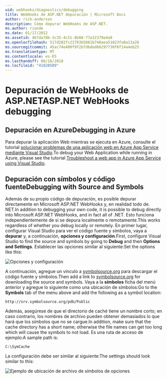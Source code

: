 ```yaml
---
uid: webhooks/diagnostics/debugging
title: WebHooks de ASP.NET depuración | Microsoft Docs
author: rick-anderson
description: Cómo depurar WebHooks de ASP.NET.
ms.author: riande
ms.date: 01/17/2012
ms.assetid: 467da78b-3c35-4c51-8b08-77a32379e4a8
ms.openlocfilehash: 517d282fc22703b5861b748aea51023fa0a12a26
ms.sourcegitcommit: 45ac74e400f9f2b7dbded66297730f6f14a4eb25
ms.translationtype: MT
ms.contentlocale: es-ES
ms.lasthandoff: 08/16/2018
ms.locfileid: "41828589"
---
```

# <a name="aspnet-webhooks-debugging"></a><span data-ttu-id="587dc-103">Depuración de WebHooks de ASP.NET</span><span class="sxs-lookup"><span data-stu-id="587dc-103">ASP.NET WebHooks debugging</span></span>  

## <a name="debugging-in-azure"></a><span data-ttu-id="587dc-104">Depuración en Azure</span><span class="sxs-lookup"><span data-stu-id="587dc-104">Debugging in Azure</span></span>

<span data-ttu-id="587dc-105">Para depurar la aplicación Web mientras se ejecuta en Azure, consulte el tutorial [solucionar problemas de una aplicación web en Azure App Service mediante Visual Studio](https://azure.microsoft.com/documentation/articles/web-sites-dotnet-troubleshoot-visual-studio/#webserverlogs).</span><span class="sxs-lookup"><span data-stu-id="587dc-105">To debug your Web Application while running in Azure, please see the tutorial [Troubleshoot a web app in Azure App Service using Visual Studio](https://azure.microsoft.com/documentation/articles/web-sites-dotnet-troubleshoot-visual-studio/#webserverlogs).</span></span>

## <a name="debugging-with-source-and-symbols"></a><span data-ttu-id="587dc-106">Depuración con símbolos y código fuente</span><span class="sxs-lookup"><span data-stu-id="587dc-106">Debugging with Source and Symbols</span></span>

<span data-ttu-id="587dc-107">Además de su propio código de depuración, es posible depurar directamente en Microsoft ASP.NET WebHooks y, en realidad todo de. NET.</span><span class="sxs-lookup"><span data-stu-id="587dc-107">In addition to debugging your own code, it is possible to debug directly into Microsoft ASP.NET WebHooks, and in fact all of .NET.</span></span> <span data-ttu-id="587dc-108">Esto funciona independientemente de si se depura localmente o remotamente.</span><span class="sxs-lookup"><span data-stu-id="587dc-108">This works regardless of whether you debug locally or remotely.</span></span> <span data-ttu-id="587dc-109">En primer lugar, configurar Visual Studio para ver el código fuente y símbolos, vaya a **depurar** y, a continuación, **opciones y configuración**.</span><span class="sxs-lookup"><span data-stu-id="587dc-109">First, configure Visual Studio to find the source and symbols by going to **Debug** and then **Options and Settings**.</span></span> <span data-ttu-id="587dc-110">Establecer las opciones similar al siguiente:</span><span class="sxs-lookup"><span data-stu-id="587dc-110">Set the options like this:</span></span>

![Opciones y configuración](_static/SourceSymbols.png)

<span data-ttu-id="587dc-112">A continuación, agregue un vínculo a [symbolsource.org](http://symbolsource.org) para descargar el código fuente y símbolos.</span><span class="sxs-lookup"><span data-stu-id="587dc-112">Then add a link to [symbolsource.org](http://symbolsource.org) for downloading the source and symbols.</span></span> <span data-ttu-id="587dc-113">Vaya a la **símbolos** ficha del menú anterior y agregue lo siguiente como una ubicación de símbolos:</span><span class="sxs-lookup"><span data-stu-id="587dc-113">Go to the **Symbols** tab of the menu above and add the following as a symbol location:</span></span>

```
http://srv.symbolsource.org/pdb/Public
```

<span data-ttu-id="587dc-114">Además, asegúrese de que el directorio de caché tiene un nombre corto; en caso contrario, los nombres de archivo pueden obtener demasiados lo que hará que los símbolos que no se cargue.</span><span class="sxs-lookup"><span data-stu-id="587dc-114">In addition, make sure that the cache directory has a short name; otherwise the file names can get too long which will cause the symbols to not load.</span></span> <span data-ttu-id="587dc-115">Es una ruta de acceso de ejemplo:</span><span class="sxs-lookup"><span data-stu-id="587dc-115">A sample path is:</span></span>

```
C:\SymCache
```

<span data-ttu-id="587dc-116">La configuración debe ser similar al siguiente:</span><span class="sxs-lookup"><span data-stu-id="587dc-116">The settings should look similar to this:</span></span>

![Ejemplo de ubicación de archivo de símbolos de opciones](_static/SymSource.png)
